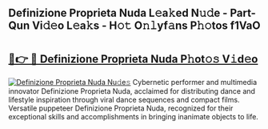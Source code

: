 ## Definizione Proprieta Nuda L𝚎a𝚔ed N𝚞𝚍e - Part-Qun Vi𝚍𝚎o L𝚎a𝚔s - H𝚘𝚝 O𝚗𝚕yf𝚊ns P𝚑𝚘tos f1VaO

# <h2><a href="http://kfbjifw.oniu.top/?m=Definizione+Proprieta+Nuda">🔗👉 🔴 Definizione Proprieta Nuda P𝚑ot𝚘𝚜 V𝚒d𝚎o</a></h2>

[![Definizione Proprieta Nuda Nu𝚍e𝚜](https://i.imgur.com/0qMVB7G.gif)](http://kfbjifw.oniu.top/?m=Definizione+Proprieta+Nuda)
Cybernetic performer and multimedia innovator Definizione Proprieta Nuda, acclaimed for distributing dance and lifestyle inspiration through viral dance sequences and compact films. Versatile puppeteer Definizione Proprieta Nuda, recognized for their exceptional skills and accomplishments in bringing inanimate objects to life.  
